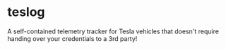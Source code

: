 # teslog
A self-contained telemetry tracker for Tesla vehicles that doesn't require handing over your credentials to a 3rd party!
